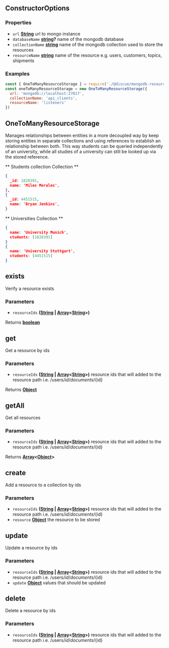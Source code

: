 <!-- Generated by documentation.js. Update this documentation by updating the source code. -->

## ConstructorOptions

### Properties

*   `url` **[String][1]** url to mongo instance
*   `databaseName` **[string][1]?** name of the mongodb database
*   `collectionName` **[string][1]** name of the mongodb collection used to store the resources
*   `resourceName` **[string][1]** name of the resource e.g. users, customers, topics, shipments

### Examples

```javascript
const { OneToManyResourceStorage } = require('./@discue/mongodb-resource-client')
const oneToManyResourceStorage = new OneToManyResourceStorage({
  url: 'mongodb://localhost:27017',
  collectionName: 'api_clients',
  resourceName: 'listeners'
})
```

## OneToManyResourceStorage

Manages relationships between entities in a more decoupled way by keep storing
entities in separate collections and using references to establish an relationship
between both. This way students can be queried independently of an university,
while all studies of a university can still be looked up via the stored reference.

\*\* Students collection Collection \*\*

```json
{
  _id: 1828391,
  name: 'Miles Morales',
},
{
  _id: 4451515,
  name: 'Bryan Jenkins',
}
```

\*\* Universities Collection \*\*

```json
{
  name: 'University Munich',
  students: [1828391]
}
{
  name: 'University Stuttgart',
  students: [4451515]
}
```

## exists

Verify a resource exists

### Parameters

*   `resourceIds` **([String][1] | [Array][2]<[String][1]>)**&#x20;

Returns **[boolean][3]**&#x20;

## get

Get a resource by ids

### Parameters

*   `resourceIds` **([String][1] | [Array][2]<[String][1]>)** resource ids that will added to the resource path i.e. /users/${id}/documents/${id}

Returns **[Object][4]**&#x20;

## getAll

Get all resources

### Parameters

*   `resourceIds` **([String][1] | [Array][2]<[String][1]>)** resource ids that will added to the resource path i.e. /users/${id}/documents/${id}

Returns **[Array][2]<[Object][4]>**&#x20;

## create

Add a resource to a collection by ids

### Parameters

*   `resourceIds` **([String][1] | [Array][2]<[String][1]>)** resource ids that will added to the resource path i.e. /users/${id}/documents/${id}
*   `resource` **[Object][4]** the resource to be stored

## update

Update a resource by ids

### Parameters

*   `resourceIds` **([String][1] | [Array][2]<[String][1]>)** resource ids that will added to the resource path i.e. /users/${id}/documents/${id}
*   `update` **[Object][4]** values that should be updated

## delete

Delete a resource by ids

### Parameters

*   `resourceIds` **([String][1] | [Array][2]<[String][1]>)** resource ids that will added to the resource path i.e. /users/${id}/documents/${id}

[1]: https://developer.mozilla.org/docs/Web/JavaScript/Reference/Global_Objects/String

[2]: https://developer.mozilla.org/docs/Web/JavaScript/Reference/Global_Objects/Array

[3]: https://developer.mozilla.org/docs/Web/JavaScript/Reference/Global_Objects/Boolean

[4]: https://developer.mozilla.org/docs/Web/JavaScript/Reference/Global_Objects/Object
